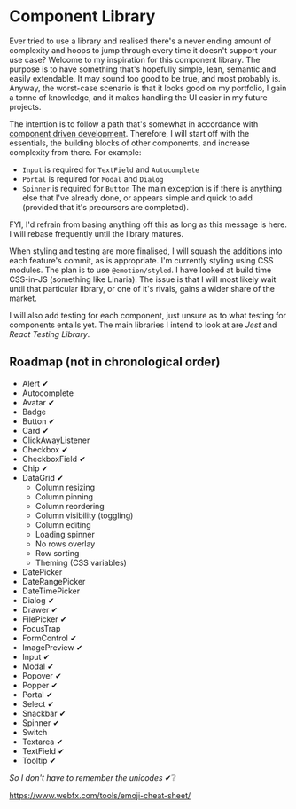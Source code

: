 # Component Library

Ever tried to use a library and realised there's a never ending amount of complexity and hoops to jump through every time it doesn't support your use case? Welcome to my inspiration for this component library. The purpose is to have something that's hopefully simple, lean, semantic and easily extendable. It may sound too good to be true, and most probably is. Anyway, the worst-case scenario is that it looks good on my portfolio, I gain a tonne of knowledge, and it makes handling the UI easier in my future projects.

The intention is to follow a path that's somewhat in accordance with [component driven development](https://www.componentdriven.org/). Therefore, I will start off with the essentials, the building blocks of other components, and increase complexity from there. For example:

-   `Input` is required for `TextField` and `Autocomplete`
-   `Portal` is required for `Modal` and `Dialog`
-   `Spinner` is required for `Button`
    The main exception is if there is anything else that I've already done, or appears simple and quick to add (provided that it's precursors are completed).

FYI, I'd refrain from basing anything off this as long as this message is here. I will rebase frequently until the library matures.

When styling and testing are more finalised, I will squash the additions into each feature's commit, as is appropriate. I'm currently styling using CSS modules. The plan is to use `@emotion/styled`. I have looked at build time CSS-in-JS (something like Linaria). The issue is that I will most likely wait until that particular library, or one of it's rivals, gains a wider share of the market.

I will also add testing for each component, just unsure as to what testing for components entails yet. The main libraries I intend to look at are _Jest_ and _React Testing Library_.

## Roadmap (not in chronological order)

-   Alert ✔
-   Autocomplete
-   Avatar ✔
-   Badge
-   Button ✔
-   Card ✔
-   ClickAwayListener
-   Checkbox ✔
-   CheckboxField ✔
-   Chip ✔
-   DataGrid ✔
    -   Column resizing
    -   Column pinning
    -   Column reordering
    -   Column visibility (toggling)
    -   Column editing
    -   Loading spinner
    -   No rows overlay
    -   Row sorting
	-   Theming (CSS variables)
-   DatePicker
-   DateRangePicker
-   DateTimePicker
-   Dialog ✔
-   Drawer ✔
-   FilePicker ✔
-   FocusTrap
-   FormControl ✔
-   ImagePreview ✔
-   Input ✔
-   Modal ✔
-   Popover ✔
-   Popper ✔
-   Portal ✔
-   Select ✔
-   Snackbar ✔
-   Spinner ✔
-   Switch
-   Textarea ✔
-   TextField ✔
-   Tooltip ✔

_So I don't have to remember the unicodes_ ✔❔

https://www.webfx.com/tools/emoji-cheat-sheet/
